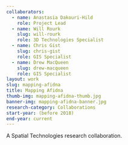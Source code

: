 ```yaml
---
collaborators: 
  - name: Anastasia Dakouri-Hild
    role: Project Lead
  - name: Will Rourk
    slug: will-rourk
    role: 3D Technologies Specialist
  - name: Chris Gist
    slug: chris-gist
    role: GIS Specialist
  - name: Drew MacQueen
    slug: drew-macqueen
    role: GIS Specialist
layout: work
slug: mapping-afidna
title: Mapping Afidna
thumb-img: mapping-afidna-thumb.jpg
banner-img: mapping-afidna-banner.jpg
research-category: Collaborations
start-year: (before 2018)
end-year: current
---
```

A Spatial Technologies research collaboration.
